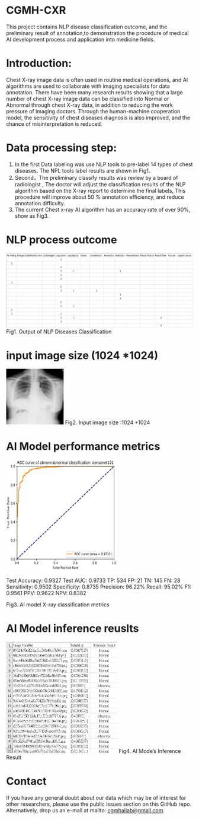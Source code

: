 # CGMH-CXR
This project contains NLP disease classification outcome, and the preliminary result of annotation,to demonstration the procedure of medical AI development process and application into medicine fields.  


# Introduction:

Chest X-ray image data is often used in routine medical operations, and AI algorithms are used to collaborate with imaging specialists for data annotation. There have been many research results showing that a large number of chest X-ray image data can be classified  into  Normal  or Abnormal through chest X-ray data, in addition to reducing the work pressure of imaging doctors. Through the human-machine cooperation model, the sensitivity of chest diseases diagnosis is also improved, and the chance of misinterpretation is reduced.

# Data processing step:

1.	In the first Data labeling was use NLP tools to pre-label 14 types of chest diseases. The NPL tools label results are shown in Fig1. 
2.	Second，The preliminary classify results was review by a board of radiologist , The doctor will adjust the classification results of 
    the NLP algorithm based on the X-ray report  to determine the final labels, This procedure will improve about 50 % annotation 
    efficiency, and reduce annotation difficulty.
3.	The current Chest x-ray AI algorithm has an accuracy rate of over 90%, show as Fig3.



# NLP process outcome  
<img src= https://github.com/cgmhaicenter/CGMH-CXR/blob/master/disease%20classification.jpg height="200" width="700" />
Fig1. Output of NLP Diseases Classification 

# input image size (1024 *1024) 
<img src= https://github.com/cgmhaicenter/CGMH-CXR/blob/master/chest%20x-ray-example.png height="150" width="155" />
Fig2. Input image size :1024 *1024

# AI Model performance metrics

<img src= https://github.com/cgmhaicenter/CGMH-CXR/blob/master/metric.png height="300" width="300" />

Test Accuracy: 0.9327  Test AUC: 0.9733  TP: 534  FP: 21  TN: 145  FN: 28 
Sensitivity: 0.9502 Specificity: 0.8735 Precision: 96.22%  Recall: 95.02%
F1: 0.9561 PPV: 0.9622  NPV: 0.8382

Fig3. AI model X-ray classification metrics


# AI Model inference reuslts

<img src= https://github.com/cgmhaicenter/CGMH-CXR/blob/master/inference_result.png height="300" width="300" />
Fig4. AI Mode’s Inference Result 


# Contact
If you have any general doubt about our data which may be of interest for other researchers, please use the public issues section on this GitHub repo. Alternatively, drop us an e-mail at mailto: cgmhailab@gmail.com.
